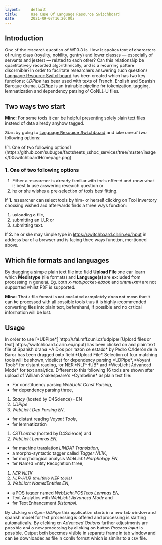 ```yaml
---
layout:     default
title:      Use Case Of Language Resource Switchboard
date:       2021-09-07T16:20:00Z
---        
```

<h2>Introduction</h2>
<p>One of the research question of WP3.3 is: How is spoken text of characters of ruling class (royality, nobility, gentry) and lower classes — especially of servants and jesters — related to each other? Can this relationship be quantitatively recorded algorithmically, and is a recurring pattern discernible? In order to facilitate researchers answering such questions <a href="https://switchboard.clarin.eu" target="_blank">Language Resource Switchboard</a> has been created which has two key functions: <a href="http://ufal.mff.cuni.cz/udpipe" target="_blank"><i>UDPipe</i></a> has been used with texts of French, English and Spanish Baroque drama. <a href="http://ufal.mff.cuni.cz/udpipe" target="_blank"><i>UDPipe</i></a> is an trainable pipeline for tokenization, tagging, lemmatization and dependency parsing of CoNLL-U files.</p>
<h2>Two ways two start</h2>
<p><b>Mind:</b> For some tools it can be helpful presenting solely plain text files instead of data already anyhow tagged.</p>
<p>Start by going to <a href="https://switchboard.clarin.eu" target="_blank">Language Resource Switchboard</a> and take one of two following options:</p>
![1. One of two following options](https://github.com/subugoe/factsheets_sshoc_services/tree/master/images/00switchboardHomepage.png)
<h3>1. One of two following options</h3>
<ol>
<li>Either a researcher is already familiar with tools offered and know what is best to use answering research question or</li>
<li>he or she wishes a pre-selection of tools best fitting.</li>
</ol>
<p>If <b>1.</b> researcher can select tools by him- or herself clicking on Tool inventory choosing wished and afterwards finds a three ways function:</p>
<ol>
<li>uploading a file,</li>
<li>submitting an ULR or</li>
<li>submitting text.</li>
</ol>
<p>If <b>2.</b> he or she may simple type in <a href="https://switchboard.clarin.eu/input" target="blank">https://switchboard.clarin.eu/input</a> in address bar of a browser and is facing three ways function, mentioned above.</p>
<h2>Which file formats and languages</h2>
<p>By dragging a simple plain text file into field <b>Upload File</b> one can learn which <b>Mediatype</b> (file formats) and <b>Language(s)</b> are excluded from processing in general. Eg. both <i>x-mobipocket-ebook</i> and <i>xhtml+xml</i> are not supported whilst PDF is supported.</p>
<p><b>Mind:</b> That a file format is not excluded completely does not mean that it can be processed with all possible tools thus it is highly recommended converting files into plain text, beforehand, if possible and no critical information will be lost.</p>

<h2>Usage</h2>

<p>In order to use [*UDPipe*](http://ufal.mff.cuni.cz/udpipe) [Upload files or text](https://switchboard.clarin.eu/input) has been clicked on and plain text file of Spanish drama *A Dios por razón de estado* by Pedro Calderón de la Barca has been dragged onto field *Upload File*. Selection of four matching tools will be shown, videlicet for dependency parsing *UDPipe*, *Voyant Tools* for distant reading, for NER *NLP-HUB* and *WebLicht Advanced Mode* for text analytics. Different to this following 16 tools are shown after upload of William Shakespeare's *Cymbeline* as plain text file:</p>

-   For constituency parsing *WebLicht Const Parsing*,
-   for dependency parsing three,
1.  *Spacy* (hosted by D4Science) - EN
2.  *UDPipe*
3.  *WebLicht Dep Parsing EN*,
-   for distant reading *Voyant Tools*,
-   for lemmatization
1.  *CSTLemma* (hosted by D4Science) and
2.  *WebLicht Lemmas EN*,
-   for machine translation *LINDAT Translation*,
-   a morpho-syntactic tagger called *Tagger NLTK*,
-   for morphological analysis *WebLicht Morphology EN*,
-   for Named Entity Recognition three,
1.  *NER NLTK*
2.  *NLP-HUB (multiple NER tools)*
3.  *WebLicht NamedEntities EN*,
-   a POS tagger named *WebLicht POSTags Lemmas EN*,
-   Text Analytics with *WebLicht Advanced Mode* and
-   for Text Enhancement *Distanbol*.

By clicking on *Open* *UDPipe* this application starts in a new tab window and spanish model for text processing is offered and processing is starting automatically. By clicking on *Advanced Options* further adjustments are possible and a new processing by clicking on button *Process input* is possible. Output both becomes visible in separate frame in tab window and can be downloaded as file in conllu format which is similar to a csv file.
